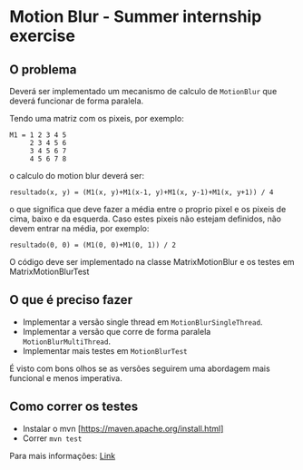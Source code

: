 # Motion Blur - Summer internship exercise

## O problema

Deverá ser implementado um mecanismo de calculo de `MotionBlur` que deverá funcionar de forma paralela.

Tendo uma matriz com os pixeis, por exemplo:

```
M1 = 1 2 3 4 5
     2 3 4 5 6
     3 4 5 6 7
     4 5 6 7 8
```

o calculo do motion blur deverá ser:
```
resultado(x, y) = (M1(x, y)+M1(x-1, y)+M1(x, y-1)+M1(x, y+1)) / 4
```

o que significa que deve fazer a média entre o proprio pixel e os pixeis de cima, baixo e da esquerda.
Caso estes pixeis não estejam definidos, não devem entrar na média, por exemplo:

```
resultado(0, 0) = (M1(0, 0)+M1(0, 1)) / 2
```

O código deve ser implementado na classe MatrixMotionBlur e os testes em MatrixMotionBlurTest

## O que é preciso fazer

* Implementar a versão single thread em `MotionBlurSingleThread`.
* Implementar a versão que corre de forma paralela `MotionBlurMultiThread`.
* Implementar mais testes em `MotionBlurTest`

É visto com bons olhos se as versões seguirem uma abordagem mais funcional e menos imperativa.

## Como correr os testes

* Instalar o mvn [https://maven.apache.org/install.html]
* Correr `mvn test`


Para mais informações: [Link](https://github.com/premium-minds/summer-internship-exercise-2021)

